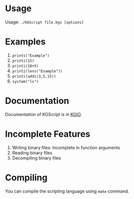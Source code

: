 # Usage
Usage: `./KGScript file.kgs [options]`
# Examples
1. `prints("Example")`
2. `printi(15)`
3. `printi(10+5)`
4. `printi(lens("Example"))`
5. `printi(addi(3,5,15))`
6. `system("ls")`
# Documentation
Documentation of KGScript is in [KGIO](https://ariankg.github.io/kgscript-documentation/kgscript-documentation.html "KGIO Documentation").
# Incomplete Features
1. Writing binary files: Incomplete in function arguments
2. Reading binary files
3. Decompiling binary files
# Compiling
You can compile the scripting language using `make` command.

